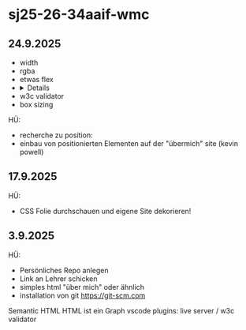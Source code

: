 # sj25-26-34aaif-wmc

## 24.9.2025

- width
- rgba
- etwas flex
- <details>
- w3c validator
- box sizing

HÜ:

- recherche zu position:
- einbau von positionierten Elementen auf der "übermich" site (kevin powell)

## 17.9.2025

HÜ:

- CSS Folie durchschauen und eigene Site dekorieren!

## 3.9.2025

HÜ:

- Persönliches Repo anlegen
- Link an Lehrer schicken
- simples html "über mich" oder ähnlich
- installation von git <https://git-scm.com>

Semantic HTML
HTML ist ein Graph
vscode
plugins: live server / w3c validator
